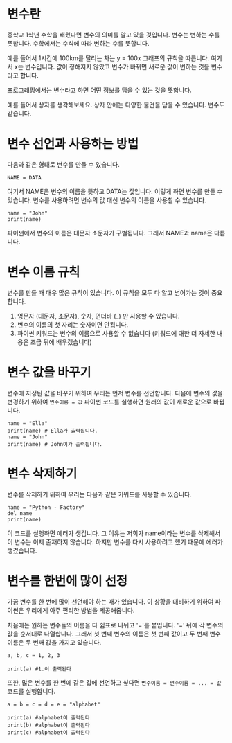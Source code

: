 # 변수란
중학교 1학년 수학을 배웠다면 변수의 의미를 알고 있을 것입니다. 변수는 변하는 수를 뜻합니다. 수학에서는 수식에 따라 변하는 수를 뜻합니다.

예를 들어서 1시간에 100km를 달리는 차는 y = 100x 그래프의 규칙을 따릅니다. 여기서 x는 변수입니다. 값이 정해지지 않았고 변수가 바뀌면 새로운 값이 변하는 것을 변수라고 합니다.

프로그래밍에서는 변수라고 하면 어떤 정보를 담을 수 있는 것을 뜻합니다.

예를 들어서 상자를 생각해보세요. 상자 안에는 다양한 물건을 담을 수 있습니다. 변수도 같습니다.

# 변수 선언과 사용하는 방법
다음과 같은 형태로 변수를 만들 수 있습니다.

```
NAME = DATA
```

여기서 NAME은 변수의 이름을 뜻하고 DATA는 값입니다. 이렇게 하면 변수를 만들 수 있습니다. 변수를 사용하려면 변수의 값 대신 변수의 이름을 사용할 수 있습니다.

```
name = "John"
print(name)
```

파이썬에서 변수의 이름은 대문자 소문자가 구별됩니다. 그래서 NAME과 name은 다릅니다.

# 변수 이름 규칙
변수를 만들 때 매우 많은 규칙이 있습니다. 이 규칙을 모두 다 알고 넘어가는 것이 중요합니다.

1. 영문자 (대문자, 소문자), 숫자, 언더바 (_) 만 사용할 수 있습니다.
2. 변수의 이름의 첫 자리는 숫자이면 안됩니다.
3. 파이썬 키워드는 변수의 이름으로 사용할 수 없습니다 (키워드에 대한 더 자세한 내용은 조금 뒤에 배우겠습니다)

# 변수 값을 바꾸기
변수에 지정된 값을 바꾸기 위하여 우리는 먼저 변수를 선언합니다. 다음에 변수의 값을 변경하기 위하여 `변수이름 = 값` 파이썬 코드를 실행하면 원래의 값이 새로운 값으로 바뀝니다.

```
name = "Ella"
print(name) # Ella가 출력됩니다.
name = "John"
print(name) # John이가 출력됩니다.
```

# 변수 삭제하기
변수를 삭제하기 위하여 우리는 다음과 같은 키워드를 사용할 수 있습니다.

```
name = "Python - Factory"
del name
print(name)
```

이 코드를 실행하면 에러가 생깁니다. 그 이유는 저희가 name이라는 변수를 삭제해서 이 변수는 이제 존재하지 않습니다. 하지만 변수를 다시 사용하려고 했기 때문에 에러가 생겼습니다.

# 변수를 한번에 많이 선정
가끔 변수를 한 번에 많이 선언해야 하는 때가 있습니다. 이 상황을 대비하기 위하여 파이썬은 우리에게 아주 편리한 방법을 제공해줍니다.

처음에는 원하는 변수들의 이름을 다 쉼표로 나뉘고 '='를 붙입니다. '=' 뒤에 각 변수의 값을 순서대로 나열합니다. 그래서 첫 번째 변수의 이름은 첫 번째 값이고 두 번째 변수 이름은 두 번째 값을 가지고 있습니다.

```
a, b, c = 1, 2, 3

print(a) #1.이 출력된다
```

또한, 많은 변수를 한 번에 같은 값에 선언하고 싶다면 `변수이름 = 변수이름 = ... = 값` 코드를 실행합니다.

```
a = b = c = d = e = "alphabet"

print(a) #alphabet이 출력된다
print(b) #alphabet이 출력된다
print(c) #alphabet이 출력된다
```
